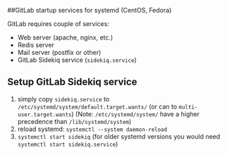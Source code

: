 ##GitLab startup services for systemd (CentOS, Fedora)

GitLab requires couple of services:
 * Web server (apache, nginx, etc.)
 * Redis server
 * Mail server (postfix or other)
 * GitLab Sidekiq service (`sidekiq.service`)

## Setup GitLab Sidekiq service

1. simply copy `sidekiq.service` to `/etc/systemd/system/default.target.wants/` (or can to `multi-user.target.wants`)
(Note: `/etc/systemd/system/` have a higher precedence than  `/lib/systemd/system`)
2. reload systemd: `systemctl --system daemon-reload`
3. `systemctl start sidekiq` (for older systemd versions you would need `systemctl start sidekiq.service`)


